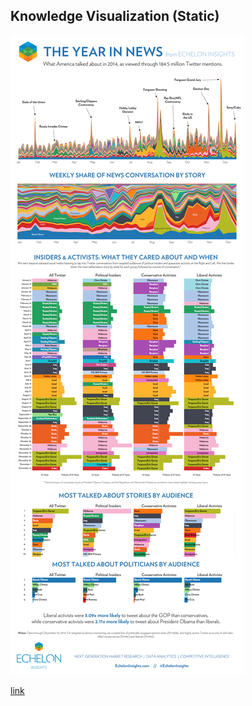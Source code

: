 ##  Knowledge Visualization (Static)

![](/images/vis/theyearinnews20141.png) <!-- .element width="15%" -->

[link](http://echeloninsights.com/wp-content/uploads/2014/12/theyearinnews20141.png)<!-- .element: target="_blank" -->
